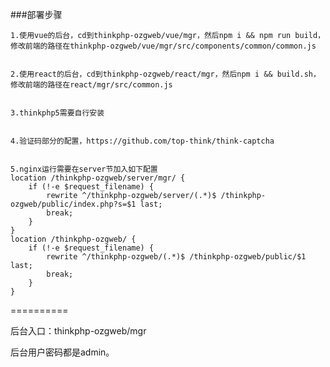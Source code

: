 ###部署步骤

	1.使用vue的后台，cd到thinkphp-ozgweb/vue/mgr，然后npm i && npm run build，修改前端的路径在thinkphp-ozgweb/vue/mgr/src/components/common/common.js

	
	2.使用react的后台，cd到thinkphp-ozgweb/react/mgr，然后npm i && build.sh，修改前端的路径在react/mgr/src/common.js
	

	3.thinkphp5需要自行安装
	
	
	4.验证码部分的配置，https://github.com/top-think/think-captcha
	
	
	5.nginx运行需要在server节加入如下配置	
	location /thinkphp-ozgweb/server/mgr/ {
		if (!-e $request_filename) {
			rewrite ^/thinkphp-ozgweb/server/(.*)$ /thinkphp-ozgweb/public/index.php?s=$1 last;
			break;
		}
	}
	location /thinkphp-ozgweb/ {
		if (!-e $request_filename) {
			rewrite ^/thinkphp-ozgweb/(.*)$ /thinkphp-ozgweb/public/$1 last;
			break;
		}
	}
	

==========

后台入口：thinkphp-ozgweb/mgr


后台用户密码都是admin。
